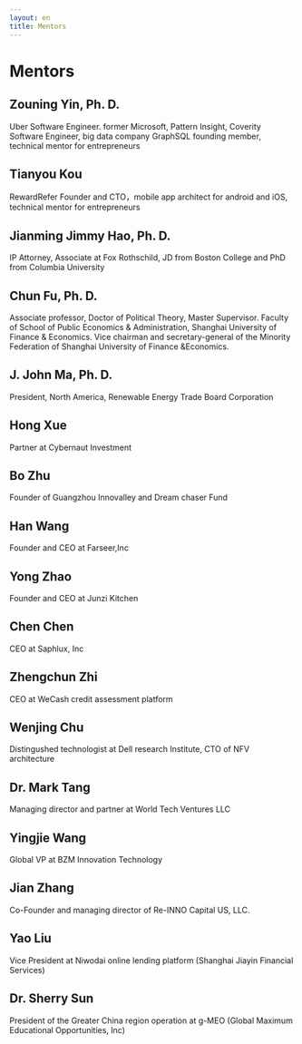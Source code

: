 ```yaml
---
layout: en
title: Mentors
---
```

# Mentors

## Zouning Yin, Ph. D.
Uber Software Engineer. former Microsoft, Pattern Insight, Coverity Software Engineer, big data company GraphSQL founding member, technical mentor for entrepreneurs

## Tianyou Kou
RewardRefer Founder and CTO，mobile app architect for android and iOS, technical mentor for entrepreneurs

## Jianming Jimmy Hao, Ph. D.
IP Attorney, Associate at Fox Rothschild, JD from Boston College and PhD from Columbia University

## Chun Fu, Ph. D.
Associate professor, Doctor of Political Theory, Master Supervisor. Faculty of School of Public Economics & Administration, Shanghai University of Finance & Economics. Vice chairman and secretary-general of the Minority Federation of  Shanghai University of Finance &Economics.

## J. John Ma, Ph. D.
President, North America, Renewable Energy Trade Board Corporation

## Hong Xue
Partner at Cybernaut Investment 

## Bo Zhu
Founder of Guangzhou Innovalley and Dream chaser Fund

## Han Wang
Founder and CEO at Farseer,Inc

## Yong Zhao
Founder and CEO at Junzi Kitchen

## Chen Chen
CEO at Saphlux, Inc

## Zhengchun Zhi
CEO at WeCash credit assessment platform

## Wenjing Chu
Distingushed technologist at Dell research Institute, CTO of NFV architecture

## Dr. Mark Tang
Managing director and partner at World Tech Ventures LLC

## Yingjie Wang
Global VP at BZM Innovation Technology

## Jian Zhang
Co-Founder and managing director of Re-INNO Capital US, LLC.

## Yao Liu
Vice President at Niwodai online lending platform (Shanghai Jiayin Financial Services)

## Dr. Sherry Sun
President of the Greater China region operation at g-MEO (Global Maximum Educational Opportunities, Inc)
